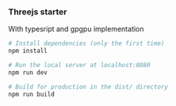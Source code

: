 ### Threejs starter

With typesript and gpgpu implementation

``` bash
# Install dependencies (only the first time)
npm install

# Run the local server at localhost:8080
npm run dev

# Build for production in the dist/ directory
npm run build
```
